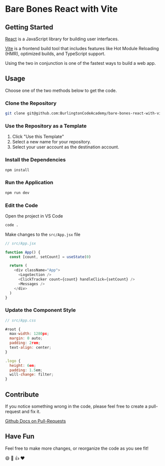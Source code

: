# Bare Bones React with Vite

## Getting Started

[React](https://reactjs.org/) is a JavaScript library for building user interfaces.

[Vite](https://vitejs.dev/) is a frontend build tool that includes features like Hot Module Reloading (HMR), optimized builds, and TypeScript support.

Using the two in conjunction is one of the fastest ways to build a web app.

## Usage

Choose one of the two methods below to get the code.

### Clone the Repository

```sh
git clone git@github.com:BurlingtonCodeAcademy/bare-bones-react-with-vite.git
```

### Use the Repository as a Template

1. Click "Use this Template"
2. Select a new name for your repository.
3. Select your user account as the destination account.

### Install the Dependencies

```sh
npm install
```

### Run the Application

```sh
npm run dev
```

### Edit the Code

Open the project in VS Code

```sh
code .
```

Make changes to the `src/App.jsx` file

```js
// src/App.jsx

function App() {
  const [count, setCount] = useState(0)

  return (
    <div className="App">
      <LogoSection />
      <ClickTracker count={count} handleClick={setCount} />
      <Messages />
    </div>
  )
}
```

### Update the Component Style

```js
// src/App.css

#root {
  max-width: 1280px;
  margin: 0 auto;
  padding: 2rem;
  text-align: center;
}

.logo {
  height: 6em;
  padding: 1.5em;
  will-change: filter;
}
```

## Contribute

If you notice something wrong in the code, please feel free to create a pull-request and fix it.

[Github Docs on Pull-Requests](https://docs.github.com/en/pull-requests/collaborating-with-pull-requests/proposing-changes-to-your-work-with-pull-requests/creating-a-pull-request)


## Have Fun

Feel free to make more changes, or reorganize the code as you see fit!

😄 👏 👍 ❤
